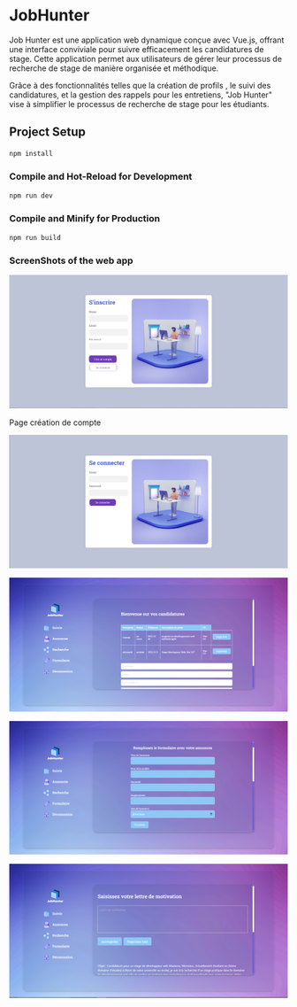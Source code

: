 # JobHunter

Job Hunter est une application web dynamique conçue avec Vue.js, offrant une interface conviviale pour suivre efficacement les candidatures de stage. Cette application permet aux utilisateurs de gérer leur processus de recherche de stage de manière organisée et méthodique.

Grâce à des fonctionnalités telles que la création de profils , le suivi des candidatures, et la gestion des rappels pour les entretiens, "Job Hunter" vise à simplifier le processus de recherche de stage pour les étudiants.



## Project Setup

```sh
npm install
```

### Compile and Hot-Reload for Development

```sh
npm run dev
```

### Compile and Minify for Production

```sh
npm run build
```


### ScreenShots of the web app



![Page création de compte ](./src/assets/5.PNG)


Page création de compte

![Page de connexion ](./src/assets/4.PNG)

![Page de suivie de candidature](./src/assets/1.PNG)

![Page Formulaire de création d'annonces de stage](./src/assets/2.PNG)

![Page pour stocker les lettres de motivations](./src/assets/3.PNG)
